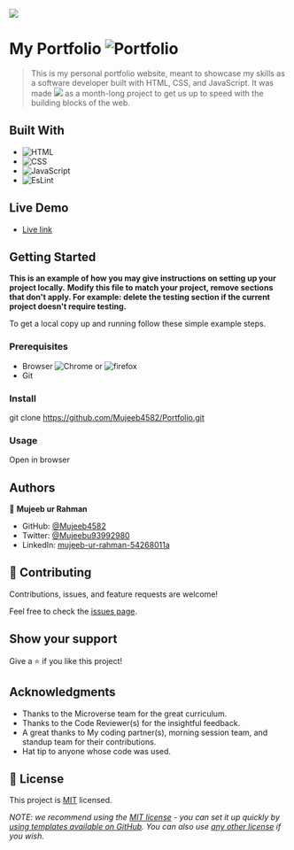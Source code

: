 ![](https://img.shields.io/badge/Microverse-blueviolet)

# My Portfolio ![Portfolio](https://img.shields.io/badge/-Portfolio-Green)

> This is my personal portfolio website, meant to showcase my skills as a software developer built with HTML, CSS, and JavaScript. It was made ![](https://img.shields.io/badge/Microverse-blueviolet) as a month-long project to get us up to speed with the building blocks of the web.



## Built With

- ![HTML](https://img.shields.io/badge/-HTML-orange) 
- ![CSS](https://img.shields.io/badge/-CSS-blue)
- ![JavaScript](https://img.shields.io/badge/-JavaScript-yellow)
- ![EsLint](https://img.shields.io/badge/-EsLint-orange)

## Live Demo

- [Live link]( https://mujeeb4582.github.io/Portfolio/)

## Getting Started

**This is an example of how you may give instructions on setting up your project locally.**
**Modify this file to match your project, remove sections that don't apply. For example: delete the testing section if the current project doesn't require testing.**


To get a local copy up and running follow these simple example steps.

### Prerequisites
- Browser  ![Chrome](https://img.shields.io/badge/-Chrome-green) or ![firefox](https://img.shields.io/badge/-firefox-orange) 
- Git

### Install
git clone https://github.com/Mujeeb4582/Portfolio.git

### Usage
Open in browser


## Authors

👤 **Mujeeb ur Rahman**

- GitHub: [@Mujeeb4582](https://github.com/Mujeeb4582)
- Twitter: [@Mujeebu93992980](https://twitter.com/Mujeebu93992980)
- LinkedIn: [mujeeb-ur-rahman-54268011a](https://linkedin.com/in/mujeeb-ur-rahman-54268011a)

## 🤝 Contributing

Contributions, issues, and feature requests are welcome!

Feel free to check the [issues page](../../issues/).

## Show your support

Give a ⭐️ if you like this project!

## Acknowledgments

- Thanks to the Microverse team for the great curriculum.
- Thanks to the Code Reviewer(s) for the insightful feedback.
- A great thanks to My coding partner(s), morning session team, and standup team for their contributions.
- Hat tip to anyone whose code was used.

## 📝 License

This project is [MIT](./LICENSE) licensed.

_NOTE: we recommend using the [MIT license](https://choosealicense.com/licenses/mit/) - you can set it up quickly by [using templates available on GitHub](https://docs.github.com/en/communities/setting-up-your-project-for-healthy-contributions/adding-a-license-to-a-repository). You can also use [any other license](https://choosealicense.com/licenses/) if you wish._
